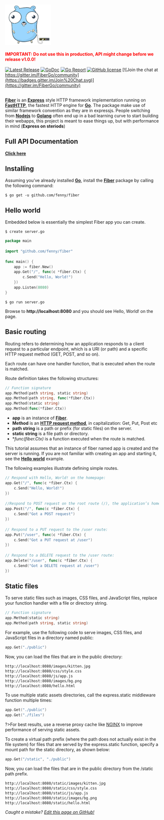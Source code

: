 <img src="docs/static/logo.jpg" width="150" alt="Fiber"><br><br><span style="color:red"><b>IMPORTANT: Do not use this in production, API might change before we release v1.0.0!</span></b><br><br>
[![Latest Release](https://img.shields.io/github/release/fenny/fiber.svg)](https://github.com/fenny/fiber/releases/latest)
[![GoDoc](https://godoc.org/github.com/fenny/fiber?status.svg)](http://godoc.org/github.com/fenny/fiber)
[![Go Report](https://goreportcard.com/badge/github.com/fenny/fiber)](https://goreportcard.com/report/github.com/fenny/fiber)
[![GitHub license](https://img.shields.io/github/license/fenny/fiber.svg)](https://github.com/fenny/fiber/blob/master/LICENSE)
[![Join the chat at https://gitter.im/FiberGo/community](https://badges.gitter.im/Join%20Chat.svg)](https://gitter.im/FiberGo/community)
<br><br>
<!-- **[Fiber](https://github.com/fenny/fiber)** is a router framework build on top of **[FastHTTP](https://github.com/valyala/fasthttp)**, the fastest HTTP package for **[Go](https://golang.org/doc/)**.<br>
This library is inspired by **[Express](https://expressjs.com/en/4x/api.html)**, one of the most populair and well known web framework for **[Nodejs](https://nodejs.org/en/about/)**. -->

**[Fiber](https://github.com/fenny/fiber)** is an **[Express](https://expressjs.com/en/4x/api.html)** style HTTP framework implementation running on **[FastHTTP](https://github.com/valyala/fasthttp)**, the fastest HTTP engine for **[Go](https://golang.org/doc/)**. The package make use of similar framework convention as they are in expressjs. People switching from **[Nodejs](https://nodejs.org/en/about/)** to **[Golang](https://golang.org/doc/)** often end up in a bad learning curve to start building their webapps, this project is meant to ease things up, but with performance in mind (**Express on steriods**)

## Full API Documentation
**[Click here](https://fenny.github.io/fiber/)**

## Installing
Assuming you’ve already installed **[Go](https://golang.org/doc/)**, install the **[Fiber](https://github.com/fenny/fiber)** package by calling the following command:
```shell
$ go get -u github.com/fenny/fiber
```

## Hello world
Embedded below is essentially the simplest Fiber app you can create.
```shell
$ create server.go
```
```go
package main

import "github.com/fenny/fiber"

func main() {
	app := fiber.New()
	app.Get("/", func(c *fiber.Ctx) {
		c.Send("Hello, World!")
	})
	app.Listen(8080)
}
```
```shell
$ go run server.go
```
Browse to **http://localhost:8080** and you should see Hello, World! on the page.

## Basic routing
Routing refers to determining how an application responds to a client request to a particular endpoint, which is a URI (or path) and a specific HTTP request method (GET, POST, and so on).

Each route can have one handler function, that is executed when the route is matched.

Route definition takes the following structures:

```go
// Function signature
app.Method(path string, static string)
app.Method(path string, func(*fiber.Ctx))
app.Method(static string)
app.Method(func(*fiber.Ctx))
```

* **app** is an instance of **[Fiber](#hello-world)**.
* **Method** is an **[HTTP request method](https://en.wikipedia.org/wiki/Hypertext_Transfer_Protocol#Request_methods)**, in capitalization: Get, Put, Post etc
* **path string** is a path or prefix (for static files) on the server.
* **static string** is a file path or directory.
* **func(*fiber.Ctx)** is a function executed when the route is matched.

This tutorial assumes that an instance of fiber named app is created and the server is running. If you are not familiar with creating an app and starting it, see the **[Hello world](#hello-world)** example.

The following examples illustrate defining simple routes.  
```go
// Respond with Hello, World! on the homepage:
app.Get("/", func(c *fiber.Ctx) {
	c.Send("Hello, World!")
})

//Respond to POST request on the root route (/), the application’s home page:
app.Post("/", func(c *fiber.Ctx) {
	c.Send("Got a POST request")
})

// Respond to a PUT request to the /user route:
app.Put("/user", func(c *fiber.Ctx) {
	c.Send("Got a PUT request at /user")
})

// Respond to a DELETE request to the /user route:
app.Delete("/user", func(c *fiber.Ctx) {
	c.Send("Got a DELETE request at /user")
})
```

## Static files
To serve static files such as images, CSS files, and JavaScript files, replace your function handler with a file or directory string.
```go
// Function signature
app.Method(static string)
app.Method(path string, static string)
```
For example, use the following code to serve images, CSS files, and JavaScript files in a directory named public:

```go
app.Get("./public")
```
Now, you can load the files that are in the public directory:
```shell
http://localhost:8080/images/kitten.jpg
http://localhost:8080/css/style.css
http://localhost:8080/js/app.js
http://localhost:8080/images/bg.png
http://localhost:8080/hello.html
```
To use multiple static assets directories, call the express.static middleware function multiple times:
```go
app.Get("./public")
app.Get("./files")
```
?>For best results, use a reverse proxy cache like [NGINX](https://www.nginx.com/resources/wiki/start/topics/examples/reverseproxycachingexample/) to improve performance of serving static assets.  

To create a virtual path prefix (where the path does not actually exist in the file system) for files that are served by the express.static function, specify a mount path for the static directory, as shown below:
```go
app.Get("/static", "./public")
```
Now, you can load the files that are in the public directory from the /static path prefix.
```shell
http://localhost:8080/static/images/kitten.jpg
http://localhost:8080/static/css/style.css
http://localhost:8080/static/js/app.js
http://localhost:8080/static/images/bg.png
http://localhost:8080/static/hello.html
```

*Caught a mistake? [Edit this page on GitHub!](https://github.com/Fenny/fiber/blob/master/README.md)*
